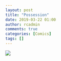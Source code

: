 ```yaml
---
layout: post
title: "Possession"
date: 2019-03-22 01:00
author: rcadmin
comments: true
categories: [Comics]
tags: []
---
```

<a href="../comics/2019/03/22/possession"><img src="http://dl.bitsmack.com/comics/20190322.jpg" /></a>

